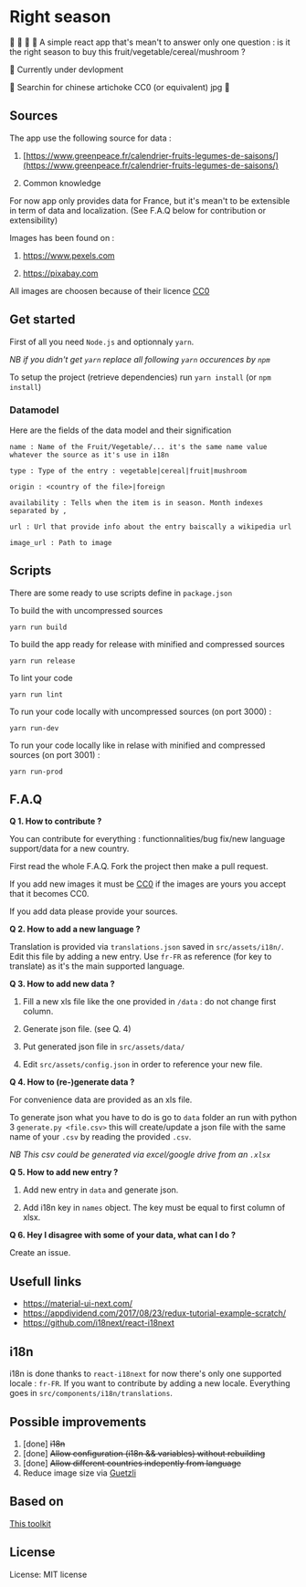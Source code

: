 # Right season

:green_apple: :sweet_potato: :ear_of_rice: :mushroom: A simple react app that's mean't to answer only one question : is it the right season to buy this fruit/vegetable/cereal/mushroom ?

:tractor: Currently under devlopment

:tractor: Searchin for chinese artichoke CC0 (or equivalent) jpg :tractor:

## Sources 

The app use the following source for data : 
1. [https://www.greenpeace.fr/calendrier-fruits-legumes-de-saisons/](https://www.greenpeace.fr/calendrier-fruits-legumes-de-saisons/)

2. Common knowledge

For now app only provides data for France, but it's mean't to be extensible in term of data and localization. (See F.A.Q below for contribution or extensibility)

Images has been found on : 

1. https://www.pexels.com

2. https://pixabay.com

All images are choosen because of their licence [CC0](https://creativecommons.org/publicdomain/zero/1.0/deed.fr)

## Get started

First of all you need `Node.js` and optionnaly `yarn`. 

*NB if you didn't get `yarn` replace all following `yarn` occurences by `npm`*

To setup the project (retrieve dependencies) run `yarn install` (or `npm install`)

### Datamodel

Here are the fields of the data model and their signification

    name : Name of the Fruit/Vegetable/... it's the same name value whatever the source as it's use in i18n

    type : Type of the entry : vegetable|cereal|fruit|mushroom

    origin : <country of the file>|foreign

    availability : Tells when the item is in season. Month indexes separated by ,

    url : Url that provide info about the entry baiscally a wikipedia url

    image_url : Path to image

## Scripts

There are some ready to use scripts define in `package.json`

To build the with uncompressed sources

    yarn run build

To build the app ready for release with minified and compressed sources

    yarn run release

To lint your code

    yarn run lint

To run your code locally with uncompressed sources (on port 3000) :

    yarn run-dev

To run your code locally like in relase with minified and compressed sources (on port 3001) :

    yarn run-prod

## F.A.Q

**Q 1. How to contribute ?**

You can contribute for everything : functionnalities/bug fix/new language support/data for a new country.

First read the whole F.A.Q. Fork the project then make a pull request.

If you add new images it must be [CC0](https://creativecommons.org/publicdomain/zero/1.0/deed.fr) if the images are yours you accept that it becomes CC0.

If you add data please provide your sources.

**Q 2. How to add a new language ?**

Translation is provided via `translations.json` saved in `src/assets/i18n/`. Edit this file by adding a new entry. Use `fr-FR` as reference (for key to translate) as it's the main supported language.

**Q 3. How to add new data ?**

1. Fill a new xls file like the one provided in `/data` : do not change first column.

2. Generate json file. (see Q. 4)

3. Put generated json file in `src/assets/data/`

4. Edit `src/assets/config.json` in order to reference your new file.

**Q 4. How to (re-)generate data ?**

For convenience data are provided as an xls file. 

To generate json what you have to do is go to `data` folder an run with python 3 `generate.py <file.csv>` this will create/update a json file with the same name of your `.csv` by reading the provided `.csv`.

*NB This csv could be generated via excel/google drive from an `.xlsx`*

**Q 5. How to add new entry ?**

1. Add new entry in `data` and generate json.

2. Add i18n key in `names` object. The key must be equal to first column of xlsx.

**Q 6. Hey I disagree with some of your data, what can I do ?**

Create an issue.

## Usefull links
- https://material-ui-next.com/
- https://appdividend.com/2017/08/23/redux-tutorial-example-scratch/
- https://github.com/i18next/react-i18next

## i18n

i18n is done thanks to `react-i18next` for now there's only one supported locale : `fr-FR`. If you want to contribute by adding a new locale. Everything goes in `src/components/i18n/translations`.

## Possible improvements

1. [done] ~~i18n~~
2. [done] ~~Allow configuration (i18n && variables) without rebuilding~~
3. [done] ~~Allow different countries indepently from language~~
4. Reduce image size via [Guetzli](https://github.com/google/guetzli)

## Based on 

[This toolkit](https://github.com/MarcAlx/simple-react-starterkit)

## License

License: MIT license
